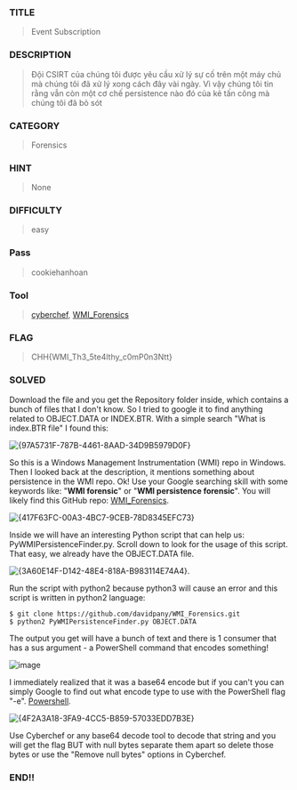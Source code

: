 ### TITLE
>Event Subscription
### DESCRIPTION
>Đội CSIRT của chúng tôi được yêu cầu xử lý sự cố trên một máy chủ mà chúng tôi đã xử lý xong cách đây vài ngày. Vì vậy chúng tôi tin rằng vẫn còn một cơ chế persistence nào đó của kẻ tấn công mà chúng tôi đã bỏ sót

### CATEGORY
>Forensics
### HINT
>None
### DIFFICULTY
> easy
### Pass
>cookiehanhoan
### Tool
> [cyberchef](https://cyberchef.org/), [WMI_Forensics](https://github.com/davidpany/WMI_Forensics)
### FLAG
>CHH{WMI_Th3_5te4lthy_c0mP0n3Ntt}
### SOLVED
Download the file and you get the Repository folder inside, which contains a bunch of files that I don't know. So I tried to google it to find anything related to OBJECT.DATA or INDEX.BTR. With a simple search "What is index.BTR file" I found this:

![{97A5731F-787B-4461-8AAD-34D9B5979D0F}](https://github.com/user-attachments/assets/aa593cee-2f77-4c39-9374-f243d54f2fee)

So this is a Windows Management Instrumentation (WMI) repo in Windows. Then I looked back at the description, it mentions something about persistence in the WMI repo. Ok! Use your Google searching skill with some keywords like: "__WMI forensic__" or "__WMI persistence forensic__". You will likely find this GitHub repo:
[WMI_Forensics](https://github.com/davidpany/WMI_Forensics).

![{417F63FC-00A3-4BC7-9CEB-78D8345EFC73}](https://github.com/user-attachments/assets/29648c5c-64fe-498d-8865-19ba9d09bd0d)

Inside we will have an interesting Python script that can help us: PyWMIPersistenceFinder.py. Scroll down to look for the usage of this script. That easy, we already have the OBJECT.DATA file.

![{3A60E14F-D142-48E4-818A-B983114E74A4}](https://github.com/user-attachments/assets/a7ab7351-45bc-4126-bcb6-c378d41c07b8).

Run the script with python2 because python3 will cause an error and this script is written in python2 language:
```
$ git clone https://github.com/davidpany/WMI_Forensics.git
$ python2 PyWMIPersistenceFinder.py OBJECT.DATA
```
The output you get will have a bunch of text and there is 1 consumer that has a sus argument - a PowerShell command that encodes something!

![image](https://github.com/user-attachments/assets/e603ddfe-e81e-4837-a4c3-4e54ad8ed165)

I immediately realized that it was a base64 encode but if you can't you can simply Google to find out what encode type to use with the PowerShell flag "-e". [Powershell](https://learn.microsoft.com/en-us/powershell/module/microsoft.powershell.core/about/about_powershell_exe?view=powershell-5.1).

![{4F2A3A18-3FA9-4CC5-B859-57033EDD7B3E}](https://github.com/user-attachments/assets/18db3fd1-687e-4e3b-87c7-f40eb78e50a9)

Use Cyberchef or any base64 decode tool to decode that string and you will get the flag BUT with null bytes separate them apart so delete those bytes or use the "Remove null bytes" options in Cyberchef.
### END!!
